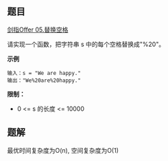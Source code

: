 ## 题目
[剑指Offer 05.替换空格](https://leetcode-cn.com/problems/ti-huan-kong-ge-lcof/)

请实现一个函数，把字符串 s 中的每个空格替换成"%20"。

**示例**
```
输入：s = "We are happy."
输出："We%20are%20happy."
```

**限制：**
- 0 <= s 的长度 <= 10000

## 题解
最优时间复杂度为O(n), 空间复杂度为O(1)